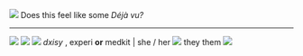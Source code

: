  ![](https://maguro.carrd.co/assets/images/gallery17/559cf7c7.png?v=6d27d80b) Does this feel like some *Déjà vu?*
***
![](https://files.catbox.moe/h3pdot.png)
![](https://cdn.discordapp.com/attachments/1118830891888812125/1202107188995436564/20240131_120001.png?ex=65cc408f&is=65b9cb8f&hm=1517aea5657c2e15dd116ee4a8d9a69114365869b766c246928bc145a9f9bdaa&)
![](https://files.catbox.moe/jcoro6.gif) *dxisy* , experi **or** medkit | she / her ![](https://media.discordapp.net/attachments/817835079946600498/1022975997064269894/F03952D2-4D3A-45CF-8178-C2D95C6D6E17.gif) they them
![](https://files.catbox.moe/h3pdot.png)
